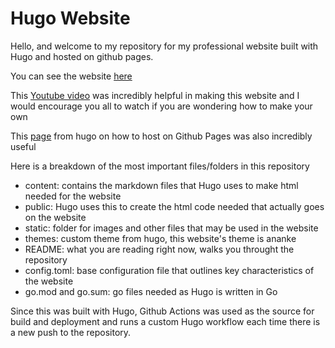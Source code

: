 # Hugo Website

Hello, and welcome to my repository for my professional website built with Hugo and hosted on github pages.

You can see the website [here](https://deloslopez.github.io/hugowebsite/)

This [Youtube video](https://www.youtube.com/watch?v=mEZ1Hj5yQ-8) was incredibly helpful in making this website and I would encourage you all to watch if you are wondering how to make your own

This [page](https://gohugo.io/hosting-and-deployment/hosting-on-github/) from hugo on how to host on Github Pages was also incredibly useful

Here is a breakdown of the most important files/folders in this repository
- content: contains the markdown files that Hugo uses to make html needed for the website
- public: Hugo uses this to create the html code needed that actually goes on the website
- static: folder for images and other files that may be used in the website
- themes: custom theme from hugo, this website's theme is ananke
- README: what you are reading right now, walks you throught the repository
- config.toml: base configuration file that outlines key characteristics of the website
- go.mod and go.sum: go files needed as Hugo is written in Go

Since this was built with Hugo, Github Actions was used as the source for build and deployment and runs a custom Hugo workflow each time there is a new push to the repository.
